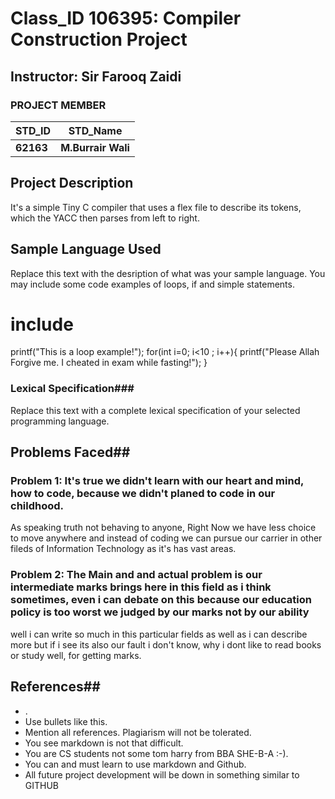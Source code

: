 # Class_ID 106395: Compiler Construction Project #
<!-- The 6-Digits is Our Course ID-->
## Instructor: Sir Farooq Zaidi 

### PROJECT MEMBER ###
STD_ID | STD_Name
------------ | -------------
**62163** | **M.Burrair Wali** 
<!--This is the Group Leader's Name and his ID in bold-->

## Project Description ##
It's a simple Tiny C compiler that uses a flex file to describe its tokens, which the YACC then parses from left to right.

## Sample Language Used ##
Replace this text with the desription of what was your sample language. You may include some code examples of loops, if and simple statements.

# include <some code examples.h>
printf("This is a loop example!");
for(int i=0; i<10 ; i++){
    printf("Please Allah Forgive me. I cheated in exam while fasting!");
}
                  
### Lexical Specification###
Replace this text with a complete lexical specification of your selected programming language.

## Problems Faced##


### Problem 1: It's true we didn't learn with our heart and mind, how to code, because we didn't planed to code in our childhood. ###
As speaking truth not behaving to anyone, Right Now we have less choice to move anywhere and  instead of coding we can pursue our carrier in other fileds of Information Technology as it's has vast areas.

### Problem 2: The Main and and actual problem is our intermediate marks brings here in this field as i think sometimes, even i can debate on this because our education policy is too worst we judged by our marks not by our ability ###
well i can write so much in this particular fields as well as i can describe more but if i see its also our fault i don't know, why i dont like to read books or study well, for getting marks.
 

## References##
- .
- Use bullets like this.
- Mention all references. Plagiarism will not be tolerated.
- You see markdown is not that difficult.
- You are CS students not some tom harry from BBA SHE-B-A :-).
- You can and must learn to use markdown and Github. 
- All future project development will be down in something similar to GITHUB
